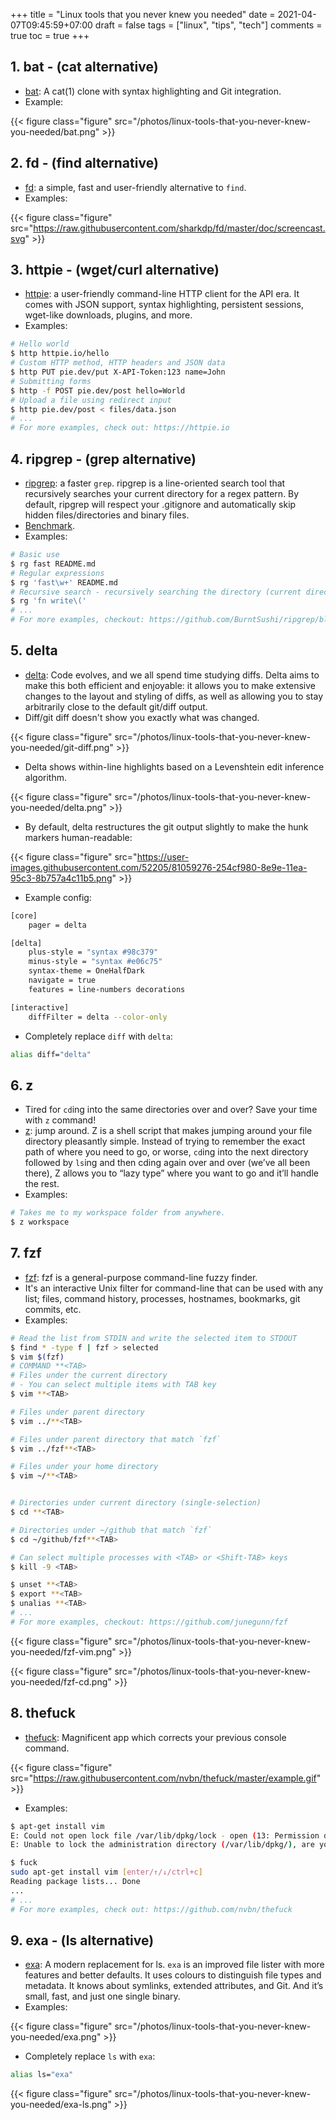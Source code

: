 +++
title = "Linux tools that you never knew you needed"
date = 2021-04-07T09:45:59+07:00
draft = false
tags = ["linux", "tips", "tech"]
comments = true
toc = true
+++

## 1. bat - (cat alternative)

- [bat](https://github.com/sharkdp/bat): A cat(1) clone with syntax highlighting and Git integration.
- Example:

{{< figure class="figure" src="/photos/linux-tools-that-you-never-knew-you-needed/bat.png" >}}

## 2. fd - (find alternative)

- [fd](https://github.com/sharkdp/fd): a simple, fast and user-friendly alternative to `find`.
- Examples:

{{< figure class="figure" src="https://raw.githubusercontent.com/sharkdp/fd/master/doc/screencast.svg" >}}

## 3. httpie - (wget/curl alternative)

- [httpie](https://httpie.io): a user-friendly command-line HTTP client for the API era. It comes with JSON support, syntax highlighting, persistent sessions, wget-like downloads, plugins, and more.
- Examples:

```bash
# Hello world
$ http httpie.io/hello
# Custom HTTP method, HTTP headers and JSON data
$ http PUT pie.dev/put X-API-Token:123 name=John
# Submitting forms
$ http -f POST pie.dev/post hello=World
# Upload a file using redirect input
$ http pie.dev/post < files/data.json
# ...
# For more examples, check out: https://httpie.io
```

## 4. ripgrep - (grep alternative)

- [ripgrep](https://github.com/BurntSushi/ripgrep): a faster `grep`. ripgrep is a line-oriented search tool that recursively searches your current directory for a regex pattern. By default, ripgrep will respect your .gitignore and automatically skip hidden files/directories and binary files.
- [Benchmark](https://github.com/BurntSushi/ripgrep#quick-examples-comparing-tools).
- Examples:

```bash
# Basic use
$ rg fast README.md
# Regular expressions
$ rg 'fast\w+' README.md
# Recursive search - recursively searching the directory (current directory is default)
$ rg 'fn write\('
# ...
# For more examples, checkout: https://github.com/BurntSushi/ripgrep/blob/master/GUIDE.md
```

## 5. delta

- [delta](https://github.com/dandavison/delta): Code evolves, and we all spend time studying diffs. Delta aims to make this both efficient and enjoyable: it allows you to make extensive changes to the layout and styling of diffs, as well as allowing you to stay arbitrarily close to the default git/diff output.
- Diff/git diff doesn't show you exactly what was changed.

{{< figure class="figure" src="/photos/linux-tools-that-you-never-knew-you-needed/git-diff.png" >}}

- Delta shows within-line highlights based on a Levenshtein edit inference algorithm.

{{< figure class="figure" src="/photos/linux-tools-that-you-never-knew-you-needed/delta.png" >}}

- By default, delta restructures the git output slightly to make the hunk markers human-readable:

{{< figure class="figure" src="https://user-images.githubusercontent.com/52205/81059276-254cf980-8e9e-11ea-95c3-8b757a4c11b5.png" >}}

- Example config:

```bash
[core]
    pager = delta

[delta]
    plus-style = "syntax #98c379"
    minus-style = "syntax #e06c75"
    syntax-theme = OneHalfDark
    navigate = true
    features = line-numbers decorations

[interactive]
    diffFilter = delta --color-only
```

- Completely replace `diff` with `delta`:

```bash
alias diff="delta"
```

## 6. z

- Tired for `cd`ing into the same directories over and over? Save your time with `z` command!
- [z](https://github.com/rupa/z): jump around. Z is a shell script that makes jumping around your file directory pleasantly simple. Instead of trying to remember the exact path of where you need to go, or worse, `cd`ing into the next directory followed by `ls`ing and then cding again over and over (we’ve all been there), Z allows you to “lazy type” where you want to go and it’ll handle the rest.
- Examples:

```bash
# Takes me to my workspace folder from anywhere.
$ z workspace
```

## 7. fzf

- [fzf](https://github.com/junegunn/fzf): fzf is a general-purpose command-line fuzzy finder.
- It's an interactive Unix filter for command-line that can be used with any list; files, command history, processes, hostnames, bookmarks, git commits, etc.
- Examples:

```bash
# Read the list from STDIN and write the selected item to STDOUT
$ find * -type f | fzf > selected
$ vim $(fzf)
# COMMAND **<TAB>
# Files under the current directory
# - You can select multiple items with TAB key
$ vim **<TAB>

# Files under parent directory
$ vim ../**<TAB>

# Files under parent directory that match `fzf`
$ vim ../fzf**<TAB>

# Files under your home directory
$ vim ~/**<TAB>


# Directories under current directory (single-selection)
$ cd **<TAB>

# Directories under ~/github that match `fzf`
$ cd ~/github/fzf**<TAB>

# Can select multiple processes with <TAB> or <Shift-TAB> keys
$ kill -9 <TAB>

$ unset **<TAB>
$ export **<TAB>
$ unalias **<TAB>
# ...
# For more examples, checkout: https://github.com/junegunn/fzf
```

{{< figure class="figure" src="/photos/linux-tools-that-you-never-knew-you-needed/fzf-vim.png" >}}

{{< figure class="figure" src="/photos/linux-tools-that-you-never-knew-you-needed/fzf-cd.png" >}}

## 8. thefuck

- [thefuck](https://github.com/nvbn/thefuck): Magnificent app which corrects your previous console command.

{{< figure class="figure" src="https://raw.githubusercontent.com/nvbn/thefuck/master/example.gif" >}}

- Examples:

```bash
$ apt-get install vim
E: Could not open lock file /var/lib/dpkg/lock - open (13: Permission denied)
E: Unable to lock the administration directory (/var/lib/dpkg/), are you root?

$ fuck
sudo apt-get install vim [enter/↑/↓/ctrl+c]
Reading package lists... Done
...
# ...
# For more examples, check out: https://github.com/nvbn/thefuck
```

## 9. exa - (ls alternative)

- [exa](https://the.exa.website): A modern replacement for ls. `exa` is an improved file lister with more features and better defaults. It uses colours to distinguish file types and metadata. It knows about symlinks, extended attributes, and Git. And it’s small, fast, and just one single binary.
- Examples:

{{< figure class="figure" src="/photos/linux-tools-that-you-never-knew-you-needed/exa.png" >}}

- Completely replace `ls` with `exa`:

```bash
alias ls="exa"
```

{{< figure class="figure" src="/photos/linux-tools-that-you-never-knew-you-needed/exa-ls.png" >}}

